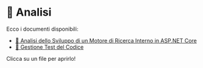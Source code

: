 # 📂 Analisi

Ecco i documenti disponibili:

- [📄 Analisi dello Sviluppo di un Motore di Ricerca Interno in ASP.NET Core](./Ricerca.md)
- [📄 Gestione Test del Codice](./Test.md)

Clicca su un file per aprirlo!
